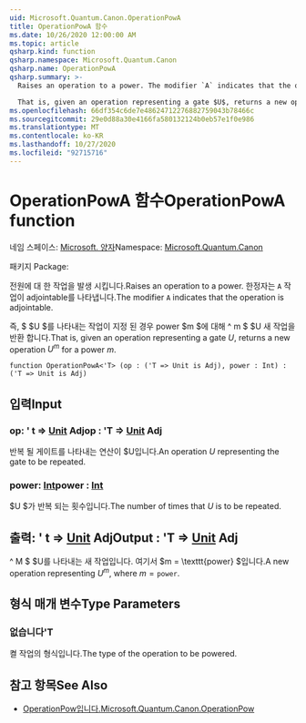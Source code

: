 ```yaml
---
uid: Microsoft.Quantum.Canon.OperationPowA
title: OperationPowA 함수
ms.date: 10/26/2020 12:00:00 AM
ms.topic: article
qsharp.kind: function
qsharp.namespace: Microsoft.Quantum.Canon
qsharp.name: OperationPowA
qsharp.summary: >-
  Raises an operation to a power. The modifier `A` indicates that the operation is adjointable.

  That is, given an operation representing a gate $U$, returns a new operation $U^m$ for a power $m$.
ms.openlocfilehash: 66df354c6de7e48624712276882759043b78466c
ms.sourcegitcommit: 29e0d88a30e4166fa580132124b0eb57e1f0e986
ms.translationtype: MT
ms.contentlocale: ko-KR
ms.lasthandoff: 10/27/2020
ms.locfileid: "92715716"
---
```

# <a name="operationpowa-function"></a><span data-ttu-id="aeb7f-102">OperationPowA 함수</span><span class="sxs-lookup"><span data-stu-id="aeb7f-102">OperationPowA function</span></span>

<span data-ttu-id="aeb7f-103">네임 스페이스: [Microsoft. 양자](xref:Microsoft.Quantum.Canon)</span><span class="sxs-lookup"><span data-stu-id="aeb7f-103">Namespace: [Microsoft.Quantum.Canon](xref:Microsoft.Quantum.Canon)</span></span>

<span data-ttu-id="aeb7f-104">패키지 [](https://nuget.org/packages/)</span><span class="sxs-lookup"><span data-stu-id="aeb7f-104">Package: [](https://nuget.org/packages/)</span></span>


<span data-ttu-id="aeb7f-105">전원에 대 한 작업을 발생 시킵니다.</span><span class="sxs-lookup"><span data-stu-id="aeb7f-105">Raises an operation to a power.</span></span>
<span data-ttu-id="aeb7f-106">한정자는 `A` 작업이 adjointable를 나타냅니다.</span><span class="sxs-lookup"><span data-stu-id="aeb7f-106">The modifier `A` indicates that the operation is adjointable.</span></span>

<span data-ttu-id="aeb7f-107">즉, $ $U $를 나타내는 작업이 지정 된 경우 power $m $에 대해 ^ m $ $U 새 작업을 반환 합니다.</span><span class="sxs-lookup"><span data-stu-id="aeb7f-107">That is, given an operation representing a gate $U$, returns a new operation $U^m$ for a power $m$.</span></span>

```qsharp
function OperationPowA<'T> (op : ('T => Unit is Adj), power : Int) : ('T => Unit is Adj)
```


## <a name="input"></a><span data-ttu-id="aeb7f-108">입력</span><span class="sxs-lookup"><span data-stu-id="aeb7f-108">Input</span></span>

### <a name="op--t--unit-adj"></a><span data-ttu-id="aeb7f-109">op: ' t => [Unit](xref:microsoft.quantum.lang-ref.unit) Adj</span><span class="sxs-lookup"><span data-stu-id="aeb7f-109">op : 'T => [Unit](xref:microsoft.quantum.lang-ref.unit) Adj</span></span>

<span data-ttu-id="aeb7f-110">반복 될 게이트를 나타내는 연산이 $U입니다.</span><span class="sxs-lookup"><span data-stu-id="aeb7f-110">An operation $U$ representing the gate to be repeated.</span></span>


### <a name="power--int"></a><span data-ttu-id="aeb7f-111">power: [Int](xref:microsoft.quantum.lang-ref.int)</span><span class="sxs-lookup"><span data-stu-id="aeb7f-111">power : [Int](xref:microsoft.quantum.lang-ref.int)</span></span>

<span data-ttu-id="aeb7f-112">$U $가 반복 되는 횟수입니다.</span><span class="sxs-lookup"><span data-stu-id="aeb7f-112">The number of times that $U$ is to be repeated.</span></span>



## <a name="output--t--unit-adj"></a><span data-ttu-id="aeb7f-113">출력: ' t => [Unit](xref:microsoft.quantum.lang-ref.unit) Adj</span><span class="sxs-lookup"><span data-stu-id="aeb7f-113">Output : 'T => [Unit](xref:microsoft.quantum.lang-ref.unit) Adj</span></span>

<span data-ttu-id="aeb7f-114">^ M $ $U를 나타내는 새 작업입니다. 여기서 $m = \texttt{power} $입니다.</span><span class="sxs-lookup"><span data-stu-id="aeb7f-114">A new operation representing $U^m$, where $m = \texttt{power}$.</span></span>

## <a name="type-parameters"></a><span data-ttu-id="aeb7f-115">형식 매개 변수</span><span class="sxs-lookup"><span data-stu-id="aeb7f-115">Type Parameters</span></span>

### <a name="t"></a><span data-ttu-id="aeb7f-116">없습니다</span><span class="sxs-lookup"><span data-stu-id="aeb7f-116">'T</span></span>

<span data-ttu-id="aeb7f-117">켤 작업의 형식입니다.</span><span class="sxs-lookup"><span data-stu-id="aeb7f-117">The type of the operation to be powered.</span></span>

## <a name="see-also"></a><span data-ttu-id="aeb7f-118">참고 항목</span><span class="sxs-lookup"><span data-stu-id="aeb7f-118">See Also</span></span>

- [<span data-ttu-id="aeb7f-119">OperationPow입니다.</span><span class="sxs-lookup"><span data-stu-id="aeb7f-119">Microsoft.Quantum.Canon.OperationPow</span></span>](xref:Microsoft.Quantum.Canon.OperationPow)